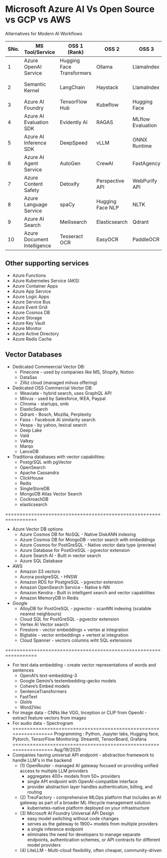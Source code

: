 # Microsoft Azure AI Vs Open Source vs GCP vs AWS 
<p> Alternatives for Modern AI Workflows


| SNo. | MS Tool/Service             | OSS 1 (Rank)             | OSS 2           | OSS 3           | OSS 4                  | OSS 5       | GCP Equivalent             | AWS Equivalent               |
|------|----------------------------|--------------------------|-----------------|-----------------|------------------------|-------------|----------------------------|------------------------------|
| 1    | Azure OpenAI Service       | Hugging Face Transformers| Ollama          | LlamaIndex      | BricksLLM              | FastChat    | Vertex AI                  | Bedrock, SageMaker           |
| 2    | Semantic Kernel            | LangChain                | Haystack        | LlamaIndex      | CrewAI                 | AutoGen     | Vertex AI Agent Builder    | Bedrock, Agents for Bedrock  |
| 3    | Azure AI Foundry           | TensorFlow Hub           | Kubeflow        | Hugging Face    | PyTorch                | FastAI      | Vertex AI Workbench        | SageMaker                    |
| 4    | Azure AI Evaluation SDK    | Evidently AI    | RAGAS           | MLflow Evaluation  | DeepEval, BLEU, ROUGE  | OpenLMEval  | Vertex AI Model Evaluation                   | SageMaker Model Monitor                    |
| 5    | Azure AI Inference SDK     | DeepSpeed                | vLLM            | ONNX Runtime    | Hugging Face Inference | TGI         | Vertex AI                  | SageMaker                    |
| 6    | Azure AI Agent Service     | AutoGen                   | CrewAI        | FastAgency      | Autogen                | Langroid    | Agent Builder (Vertex AI)   | Agents for Bedrock           |
| 7    | Azure Content Safety       | Detoxify                 | Perspective API | WebPurify API   | OpenAI Moderation  API    | Aestron     | Content Safety API (Vertex AI)| AWS Content Moderation    |
| 8    | Azure Language Service     | spaCy                    | Hugging Face NLP| NLTK            | Stanza                 | AllenNLP    | Cloud Translation API       | Comprehend, Translate        |
| 9    | Azure AI Search            | Meilisearch              | Elasticsearch   | Qdrant          | Apache Solr            | Lucene      | Vertex AI Search            | OpenSearch                   |
| 10   | Azure Document Intelligence| Tesseract OCR               | EasyOCR      | PaddleOCR| PaddleOCR              | EasyOCR     | Document AI (GCP)           | Textract                     |



Other supporting services
--------------------------
- Azure Functions
- Azure Kubernetes Service (AKS)
- Azure Container Apps
- Azure App Service
- Azure Logic Apps
- Azure Service Bus
- Azure Event Grid
- Azure Cosmos DB
- Azure Storage
- Azure Key Vault
- Azure Monitor
- Azure Active Directory
- Azure Redis Cache

Vector Databases
--------------------------
- Dedicated Commeercial Vector DB:
    - Pinecone - used by companies like MS, Shopify, Notion
    - DataSax
    - Zilliz cloud (managed milvus offering)
- Dedicated OSS Commercial Vector DB:
    - Weaviate - hybrid search, uses GraphQL API
    - Milvus - used by Salesforce, IKEA, Paypal
    - Chroma - startups, smb
    - ElasticSearch
    - Qdrant - Bosch, Mozilla, Perplexity
    - Faiss - Facebook AI similarity search
    - Vespa - by yahoo, lexical search
    - Deep Lake
    - Vald
    - Valkey
    - Marqo
    - LanceDB
- Traditiona databases with vector capabilities:
    - PostgrSQL with pgVector
    - OpenSearch
    - Apache Cassandra
    - ClickHouse
    - Redis
    - SingleStoreDB
    - MongoDB Atlas Vector Search
    - CockroachDB
    - elasticsearch

=================================================================
- Azure Vector DB options
    - Azure Cosmos DB for NoSQL - Native DiskANN indexing
    - Azure Cosmos DB for MongoDB - vector search with embeddings
    - Azure Cosmos for PostGreSQL - Native vector data type (preview)
    - Azure Database for PostGreSQL - pgvector extension
    - Azure Search AI - Built in vector search
    - Azure SQL Database
- AWS
    - Amazon S3 vectors
    - Aurora postgreSQL - HNSW
    - Amazon RDS for PostgreSQL - pgvector extension
    - Amazon OpenSearch Service - Native k-NN
    - Amazon Kendra - Built in intelligent search and vector capabilities
    - Amazon MemoryDB in Redis
- Google
    - AlloyDB for PostGreSQL - pgvector - scanNN indexing (scalable nearest neighbours)
    - Cloud SQL for PostGreSQL - pgvector extension
    - Vertex AI Vector search
    - Firestore - vector embeddings + vertex ai integration
    - Bigtable - vector embeddings + vertext ai integration
    - Cloud Spanner - vectors columns wiht SQL extensions
      
=================================================================
- For text data embedding - create vector representations of words and sentences
    - OpenAI’s text-embedding-3
	- Google Gemini’s textembedding-gecko models
	- Cohere’s Embed models
	- SentenceTransformers
	- FastText
	- GloVe
	- Word2Vec
- For image data - CNNs like VGG, Inception or CLIP from OpenAI - extract feature vectors from images 
- For audio data - Spectrogram
=================================================================
Programming : Python, Jupyter labs, Hugging face, Pytorch, TensorFlow 
Monitoring: Streamlit, TensorBoard, Grafana
=================================================================
Aug/19/2025
- Companies having universal API endpoint - abstraction framework to handle LLM's in the backend 
    - (1) OpenRouter - managed AI gateway focused on providing unified access to multiple LLM providers
      	- aggregates 400+ models from 50+ providers
      	- single API endpoint with OpenAI-compatible interface
      	- provider abstraction layer handles authentication, billing, and routing
	- (2) TreuFactory - comprehensive MLOps platform that includes an AI gateway as part of a broader ML lifecycle management solution
   		- kubernetes-native platform deployed on your infrastructure
    - (3) Microsoft AI Foundry Universal API Design
      	- easy model switching without code changes
      	- serves as the gateway to 1900+ models from multiple providers
      	- a single inference endpoint
      	- eliminates the need for developers to manage separate endpoints, authentication schemes, or API contracts for different model providers
    - (4) LiteLLM - Multi-cloud flexibility, often cheaper, community-driven


